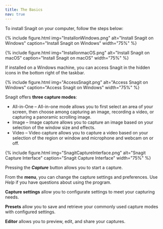 ```yaml
---
title: The Basics
nav: true
--- 
```


To install Snagit on your computer, follow the steps below:

{% include figure.html img="InstallonWindows.png" alt="Install Snagit on Windows" caption="Install Snagit on Windows" width="75%" %}

{% include figure.html img="InstallonmacOS.png" alt="Install Snagit on macOS" caption="Install Snagit on macOS" width="75%" %}

If installed on a Windows machine, you can access Snagit in the hidden icons in the bottom right of the taskbar. 

{% include figure.html img="AccessSnagit.png" alt="Access Snagit on Windows" caption="Access Snagit on Windows" width="75%" %}

Snagit offers **three capture modes**:
- All-in-One – All-in-one mode allows you to first select an area of your screen, then choose among capturing an image, recording a video, or capturing a panoramic scrolling image.  
- Image – Image capture allows you to capture an image based on your selection of the window size and effects.
- Video – Video capture allows you to capture a video based on your selection of the region or window and microphone and webcam on or off. 

{% include figure.html img="SnagitCaptureInterface.png" alt="Snagit Capture Interface" caption="Snagit Capture Interface" width="75%" %}

Pressing the **_Capture_** button allows you to start a capture. 

From the **menu**, you can change the capture settings and preferences. Use *Help* if you have questions about using the program. 

**Capture settings** allow you to configurate settings to meet your capturing needs. 

**Presets** allow you to save and retrieve your commonly used capture modes with configured settings. 

**Editor** allows you to preview, edit, and share your captures. 